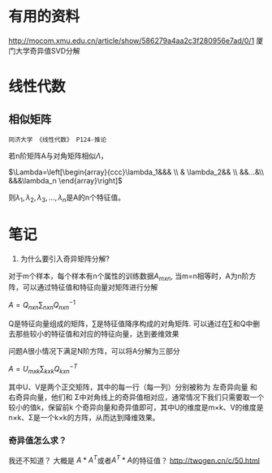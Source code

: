 # 有用的资料
http://mocom.xmu.edu.cn/article/show/586279a4aa2c3f280956e7ad/0/1 厦门大学奇异值SVD分解

# 线性代数

## 相似矩阵
```
同济大学 《线性代数》 P124-推论
```

若n阶矩阵A与对角矩阵相似$\Lambda$，

$\Lambda=\left[\begin{array}{ccc}\lambda_1&&& \\  & \lambda_2&& \\ &&...&\\ &&&\lambda_n \end{array}\right]$


则$\lambda_1,\lambda_2,\lambda_3,...,\lambda_n$是A的n个特征值。


# 笔记
1. 为什么要引入奇异矩阵分解?

对于m个样本，每个样本有n个属性的训练数据$A_{mxn}$,
当m=n相等时，A为n阶方阵，可以通过特征值和特征向量对矩阵进行分解

$A=Q_{nxn}\sum_{nxn} Q_{nxn}^{-1}$

Q是特征向量组成的矩阵，$\sum$是特征值降序构成的对角矩阵.
可以通过在$\sum$和Q中删去那些较小的特征值和对应的特征向量，达到姜维效果

问题A很小情况下满足N阶方阵，可以将A分解为三部分


$A=U_{mxk}\sum_{kxk} Q_{kxn}^{-T}$

其中U、V是两个正交矩阵，其中的每一行（每一列）分别被称为 左奇异向量 和 右奇异向量，他们和 Σ中对角线上的奇异值相对应，通常情况下我们只需要取一个较小的值k，保留前k
个奇异向量和奇异值即可，其中U的维度是m×k、V的维度是n×k、Σ是一个k×k的方阵，从而达到降维效果。

### 奇异值怎么求？
我还不知道？
大概是 $A*A^T$或者$A^T*A$的特征值？
http://twogen.cn/c/50.html